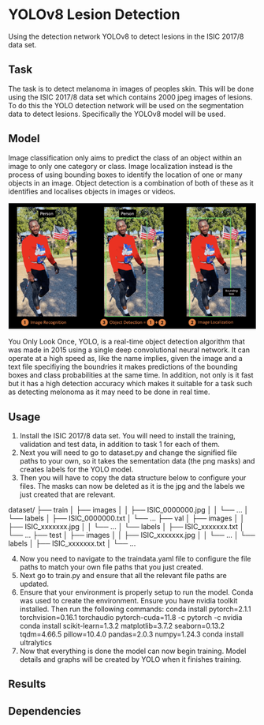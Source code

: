 # YOLOv8 Lesion Detection

Using the detection network YOLOv8 to detect lesions in the ISIC 2017/8 data set.

## Task

The task is to detect melanoma in images of peoples skin. This will be done using the ISIC 
2017/8 data set which contains 2000 jpeg images of lesions. To do this the YOLO detection 
network will be used on the segmentation data to detect lesions. Specifically the YOLOv8 
model will be used.

## Model

Image classification only aims to predict the class of an object within an image to 
only one category or class. Image localization instead is the process of using bounding 
boxes to identify the location of one or many objects in an image. Object detection is a 
combination of both of these as it identifies and localises objects in images or videos. 

![Object Detection Example](readmeimages/ObjectDetection.PNG)

You Only Look Once, YOLO, is a real-time object detection algorithm that was made in 
2015 using a single deep convolutional neural network. It can operate at a high speed 
as, like the name implies, given the image and a text file specifiying the boundries 
it makes predictions of the bounding boxes and class probabilities at the same time. 
In addition, not only is it fast but it has a high detection accuracy which makes it 
suitable for a task such as detecting melonoma as it may need to be done in real time. 

## Usage

1. Install the ISIC 2017/8 data set. You will need to install the training, validation and test data, in addition to task 1 for each of them.
2. Next you will need to go to dataset.py and change the signified file paths to your own, so it takes the sementation data (the png masks) and creates labels for the YOLO model.
3. Then you will have to copy the data structure below to configure your files. The masks can now be deleted as it is the jpg and the labels we just created that are relevant. 

dataset/
├── train
│   ├── images
│   │   ├── ISIC_0000000.jpg
│   │   └── ...
│   └── labels
│       ├── ISIC_0000000.txt
│       └── ...
├── val
│   ├── images
│   │   ├── ISIC_xxxxxxx.jpg
│   │   └── ...
│   └── labels
│       ├── ISIC_xxxxxxx.txt
│       └── ...
├── test
│   ├── images
│   │   ├── ISIC_xxxxxxx.jpg
│   │   └── ...
│   └── labels
│       ├── ISIC_xxxxxxx.txt
│       └── ...

4. Now you need to navigate to the traindata.yaml file to configure the file paths to match your own file paths that you just created.
5. Next go to train.py and ensure that all the relevant file paths are updated. 
6. Ensure that your environment is properly setup to run the model. Conda was used to create the environment. Ensure you have nvidia toolkit installed. Then run the following commands:
conda install pytorch=2.1.1 torchvision=0.16.1 torchaudio pytorch-cuda=11.8 -c pytorch -c nvidia
conda install scikit-learn=1.3.2 matplotlib=3.7.2 seaborn=0.13.2 tqdm=4.66.5 pillow=10.4.0 pandas=2.0.3 numpy=1.24.3
conda install ultralytics
7. Now that everything is done the model can now begin training. Model details and graphs will be created by YOLO when it finishes training.

## Results



## Dependencies